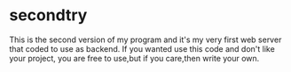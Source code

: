 # secondtry
This is the second version of my program and it's my very first web server that coded to use as backend.
If you wanted use this code and don't like your project, you are free to use,but if you care,then write your own.
